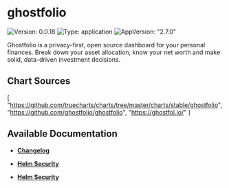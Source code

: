 # ghostfolio

![Version: 0.0.18](https://img.shields.io/badge/Version-0.0.18-informational?style=flat-square) ![Type: application](https://img.shields.io/badge/Type-application-informational?style=flat-square) ![AppVersion: "2.7.0"](https://img.shields.io/badge/AppVersion-"2.7.0"-informational?style=flat-square)

Ghostfolio is a privacy-first, open source dashboard for your personal finances. Break down your asset allocation, know your net worth and make solid, data-driven investment decisions.

## Chart Sources

[
  "https://github.com/truecharts/charts/tree/master/charts/stable/ghostfolio",
  "https://github.com/ghostfolio/ghostfolio",
  "https://ghostfol.io/"
]

## Available Documentation

- [**Changelog**](CHANGELOG)

- [**Helm Security**](container-security)

- [**Helm Security**](helm-security)

